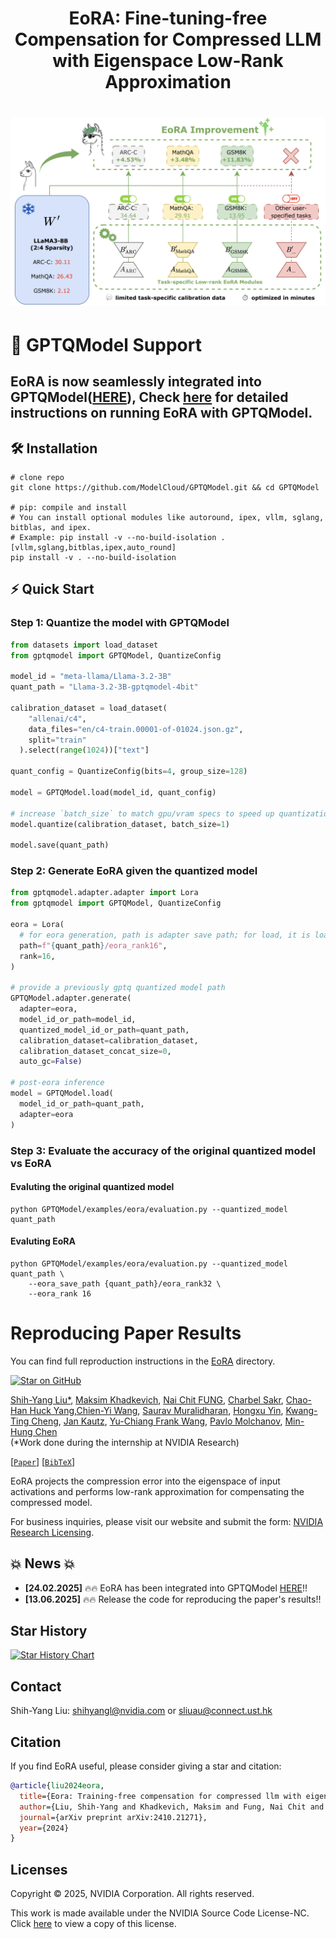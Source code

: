 <h1 align="center">
    <p> EoRA: Fine-tuning-free Compensation for Compressed LLM with Eigenspace Low-Rank Approximation</p>
</h1>

<h1 align="center"> 
    <img src="./imgs/eora_new.png" width="600">
</h1>

# 🔧 **GPTQModel Support**
## EoRA is now seamlessly integrated into GPTQModel([HERE](https://github.com/ModelCloud/GPTQModel)), Check [here](https://github.com/ModelCloud/GPTQModel/tree/main/examples/eora) for detailed instructions on running EoRA with GPTQModel.

## 🛠 Installation
```
# clone repo
git clone https://github.com/ModelCloud/GPTQModel.git && cd GPTQModel

# pip: compile and install
# You can install optional modules like autoround, ipex, vllm, sglang, bitblas, and ipex.
# Example: pip install -v --no-build-isolation .[vllm,sglang,bitblas,ipex,auto_round]
pip install -v . --no-build-isolation
```
## ⚡ Quick Start
### Step 1: Quantize the model with GPTQModel
```py
from datasets import load_dataset
from gptqmodel import GPTQModel, QuantizeConfig

model_id = "meta-llama/Llama-3.2-3B"
quant_path = "Llama-3.2-3B-gptqmodel-4bit"

calibration_dataset = load_dataset(
    "allenai/c4",
    data_files="en/c4-train.00001-of-01024.json.gz",
    split="train"
  ).select(range(1024))["text"]

quant_config = QuantizeConfig(bits=4, group_size=128)

model = GPTQModel.load(model_id, quant_config)

# increase `batch_size` to match gpu/vram specs to speed up quantization
model.quantize(calibration_dataset, batch_size=1)

model.save(quant_path)
```
### Step 2: Generate EoRA given the quantized model 
```py
from gptqmodel.adapter.adapter import Lora
from gptqmodel import GPTQModel, QuantizeConfig

eora = Lora(
  # for eora generation, path is adapter save path; for load, it is loading path
  path=f"{quant_path}/eora_rank16", 
  rank=16,
)

# provide a previously gptq quantized model path
GPTQModel.adapter.generate(
  adapter=eora,
  model_id_or_path=model_id,
  quantized_model_id_or_path=quant_path,
  calibration_dataset=calibration_dataset,
  calibration_dataset_concat_size=0,
  auto_gc=False)

# post-eora inference
model = GPTQModel.load(
  model_id_or_path=quant_path,
  adapter=eora
)
```

### Step 3: Evaluate the accuracy of the original quantized model vs EoRA
#### Evaluting the original quantized model
```
python GPTQModel/examples/eora/evaluation.py --quantized_model quant_path
```
#### Evaluting EoRA
```
python GPTQModel/examples/eora/evaluation.py --quantized_model quant_path \
    --eora_save_path {quant_path}/eora_rank32 \
    --eora_rank 16
```


# Reproducing Paper Results
You can find full reproduction instructions in the [EoRA](https://github.com/NVlabs/EoRA/tree/main/EoRA) directory.






[![Star on GitHub](https://img.shields.io/github/stars/NVlabs/EoRA.svg?style=social)](https://github.com/NVlabs/EoRA/stargazers)

[Shih-Yang Liu*](https://nbasyl.github.io/), [Maksim Khadkevich](https://hutm.github.io/main.html), [Nai Chit FUNG](https://www.linkedin.com/in/naichit/), [Charbel Sakr](https://sakr2.web.engr.illinois.edu/), [Chao-Han Huck Yang](https://research.nvidia.com/person/huck-yang),[Chien-Yi Wang](https://chienyiwang.github.io/), [Saurav Muralidharan](https://www.sauravm.com/), [Hongxu Yin](https://hongxu-yin.github.io/), [Kwang-Ting Cheng](https://seng.hkust.edu.hk/about/people/faculty/tim-kwang-ting-cheng), [Jan Kautz](https://jankautz.com/), [Yu-Chiang Frank Wang](http://vllab.ee.ntu.edu.tw/ycwang.html),  [Pavlo Molchanov](https://www.pmolchanov.com/), [Min-Hung Chen](https://minhungchen.netlify.app/) <br>
(*Work done during the internship at NVIDIA Research)

[[`Paper`](https://arxiv.org/pdf/2410.21271)] [[`BibTeX`](#citation)]

EoRA projects the compression error into the eigenspace of input activations and performs low-rank approximation for compensating the compressed model.

For business inquiries, please visit our website and submit the form: [NVIDIA Research Licensing](https://www.nvidia.com/en-us/research/inquiries/).

## 💥 News 💥
- **[24.02.2025]** 🔥🔥 EoRA has been integrated into GPTQModel [HERE](https://github.com/ModelCloud/GPTQModel)!!
- **[13.06.2025]** 🔥🔥 Release the code for reproducing the paper's results!!

## Star History

[![Star History Chart](https://api.star-history.com/svg?repos=NVlabs/EoRA&type=Date)](https://star-history.com/#NVlabs/EoRA&Date)


## Contact
Shih-Yang Liu: [shihyangl@nvidia.com](shihyangl@nvidia.com) or [sliuau@connect.ust.hk](sliuau@connect.ust.hk)

## Citation
If you find EoRA useful, please consider giving a star and citation:
```bibtex
@article{liu2024eora,
  title={Eora: Training-free compensation for compressed llm with eigenspace low-rank approximation},
  author={Liu, Shih-Yang and Khadkevich, Maksim and Fung, Nai Chit and Sakr, Charbel and Yang, Chao-Han Huck and Wang, Chien-Yi and Muralidharan, Saurav and Yin, Hongxu and Cheng, Kwang-Ting and Kautz, Jan and others},
  journal={arXiv preprint arXiv:2410.21271},
  year={2024}
}
```

## Licenses
Copyright © 2025, NVIDIA Corporation. All rights reserved.

This work is made available under the NVIDIA Source Code License-NC. Click [here](https://github.com/nbasyl/DoRA/LICENSE) to view a copy of this license.

